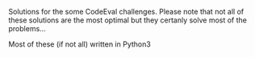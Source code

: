 Solutions for the some CodeEval challenges. Please note that not all of these solutions are the most optimal but they certanly solve most of the problems...

Most of these (if not all) written in Python3